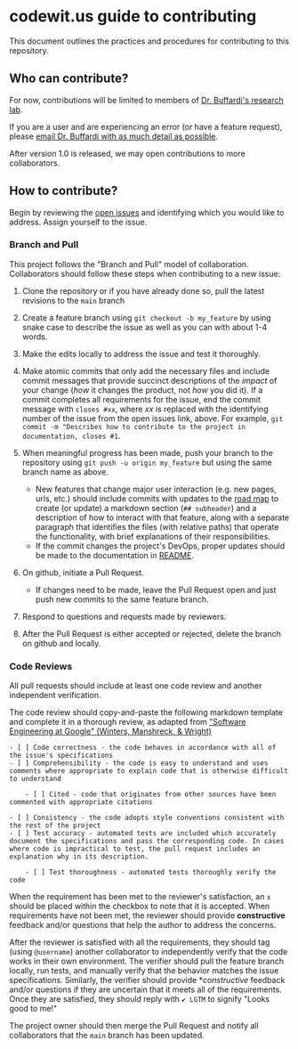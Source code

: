 # codewit.us guide to contributing

This document outlines the practices and procedures for contributing to this repository.

## Who can contribute?

For now, contributions will be limited to members of [Dr. Buffardi's research lab](https://learnbyfailure.com/research/).

If you are a user and are experiencing an error (or have a feature request), please [email Dr. Buffardi with as much detail as possible](mailto:kbuffardi@csuchico.edu).

After version 1.0 is released, we may open contributions to more collaborators.

## How to contribute?

Begin by reviewing the [open issues](https://github.com/codewit-us/codewit.us/issues) and identifying which you would like to address. Assign yourself to the issue.

### Branch and Pull

This project follows the "Branch and Pull" model of collaboration. Collaborators should follow these steps when contributing to a new issue:

1. Clone the repository or if you have already done so, pull the latest revisions to the `main` branch
2. Create a feature branch using `git checkout -b my_feature` by using snake case to describe the issue as well as you can with about 1-4 words.
3. Make the edits locally to address the issue and test it thoroughly.
4. Make atomic commits that only add the necessary files and include commit messages that provide succinct descriptions of the *impact* of your change (*how* it changes the product, not *how* you did it). If a commit completes all requirements for the issue, end the commit message with `closes #xx`, where *xx* is replaced with the identifying number of the issue from the open issues link, above. For example, `git commit -m "Describes how to contribute to the project in documentation, closes #1`.
5. When meaningful progress has been made, push your branch to the repository using `git push -u origin my_feature` but using the same branch name as above.

    * New features that change major user interaction (e.g. new pages, urls, etc.) should include commits with updates to the [road map](ROADMAP.md) to create (or update) a markdown section (`## subheader`) and a description of how to interact with that feature, along with a separate paragraph that identifies the files (with relative paths) that operate the functionality, with brief explanations of their responsibilities.
    * If the commit changes the project's DevOps, proper updates should be made to the documentation in [README](README.md).

6. On github, initiate a Pull Request.

    * If changes need to be made, leave the Pull Request open and just push new commits to the same feature branch.

7. Respond to questions and requests made by reviewers.
8. After the Pull Request is either accepted or rejected, delete the branch on github and locally.

### Code Reviews

All pull requests should include at least one code review and another independent verification.

The code review should copy-and-paste the following markdown template and complete it in a thorough review, as adapted from ["Software Engineering at Google" (Winters, Manshreck, & Wright)](https://abseil.io/resources/swe-book/html/toc.html)

```
- [ ] Code correctness - the code behaves in accordance with all of the issue's specifications
- [ ] Comprehensibility - the code is easy to understand and uses comments where appropriate to explain code that is otherwise difficult to understand

    - [ ] Cited - code that originates from other sources have been commented with appropriate citations

- [ ] Consistency - the code adopts style conventions consistent with the rest of the project
- [ ] Test accuracy - automated tests are included which accurately document the specifications and pass the corresponding code. In cases where code is impractical to test, the pull request includes an explanation why in its description.

    - [ ] Test thoroughness - automated tests thoroughly verify the code
```

When the requirement has been met to the reviewer's satisfaction, an `x` should be placed within the checkbox to note that it is accepted. When requirements have not been met, the reviewer should provide **constructive** feedback and/or questions that help the author to address the concerns. 

After the reviewer is satisfied with all the requirements, they should tag (using `@username`) another collaborator to independently verify that the code works in their own environment. The verifier should pull the feature branch locally, run tests, and manually verify that the behavior matches the issue specifications. Similarly, the verifier should provide **constructive* feedback and/or questions if they are uncertain that it meets all of the requirements. Once they are satisfied, they should reply with `✔️ LGTM` to signify "Looks good to me!"

The project owner should then merge the Pull Request and notify all collaborators that the `main` branch has been updated.

